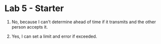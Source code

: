 # Lab 5 - Starter
1. No, because I can't determine ahead of time if it transmits and the other person accepts it.
   
2. Yes, I can set a limit and error if exceeded.
